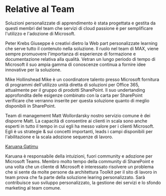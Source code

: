 # <a name="about-the-team"></a>Relative al Team

Soluzioni personalizzate di apprendimento è stata progettata e gestita da questi membri del team che servizi di cloud passione è per semplificare l'utilizzo e l'adozione di Microsoft.  

Peter Krebs Giuseppe è creativi dietro la Web part personalizzate learning che serve tutto il contenuto nella soluzione. Il ruolo nel team di MAX, viene sempre promuovere l'importanza di esperienze di formazione e documentazione relativa alla qualità.  Vetran un lungo periodo di tempo di Microsoft il suo ampia gamma di conoscenze continua a fornire idee innovative per la soluzione.  

Mike Hollinshead Mike è un coordinatore talento presso Microsoft fornitura di programmi dell'utilizzo unità diretta di soluzioni per Office 365, attualmente per il gruppo di prodotti SharePoint.  Il suo undertanding approfondita delle esigenze combinato con la carta per SharePoint verificare che verranno inserite per questa soluzione quanto di meglio disponibili in SharePoint. 

Team di managememt Matt Wollordarsky nostro servizio comune è dei disporre Matt.  La capacità di consentire ai clienti in scala sono anche esperti in tutto il tempo in cui egli ha messo valore per i clienti Microsoft.  Egli è us strategie & sui concetti importanti, leads i campi disponibili per l'abilitazione e la scala adozione sequenze di lavoro.  

[Karuana Gatimu](https://linkedin.com/in/KaruanaGatimu)

Karuana è responsabile della intuizioni, fuori community e adozione per Microsoft Teams.  Membro molto tempo della community di SharePoint e una volta che un cliente di Microsoft è interessato risolvere un problema che si sente da molte persone da architettura Toolkit per il sito di lavoro in team prova che fa parte della soluzione learing personalizzato.  Sarà contribuisce suo sviluppo personalizzato, la gestione dei servizi e lo sfondo marketing al team comune.  

